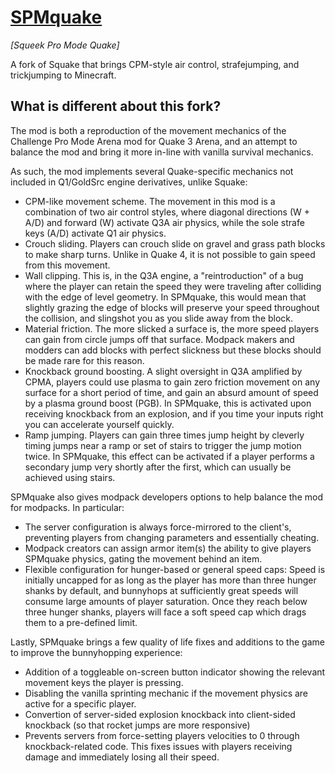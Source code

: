 [SPMquake](http://www.minecraftforum.net/forums/mapping-and-modding/minecraft-mods/2181015-squake-quake-style-movement-for-minecraft)
======

*[Squeek Pro Mode Quake]*

A fork of Squake that brings CPM-style air control, strafejumping, and trickjumping to Minecraft.

## What is different about this fork?

The mod is both a reproduction of the movement mechanics of the Challenge Pro Mode Arena mod for Quake 3 Arena, and an attempt to balance the mod and
bring it more in-line with vanilla survival mechanics.

As such, the mod implements several Quake-specific mechanics not included in Q1/GoldSrc engine derivatives, unlike Squake:
- CPM-like movement scheme. The movement in this mod is a combination of two air control styles, where diagonal directions (W + A/D) and forward (W) activate Q3A air physics, while the sole strafe keys (A/D) activate Q1 air physics.
- Crouch sliding. Players can crouch slide on gravel and grass path blocks to make sharp turns. Unlike in Quake 4, it is not possible to gain speed from this movement.
- Wall clipping. This is, in the Q3A engine, a "reintroduction" of a bug where the player can retain the speed they were traveling after colliding with the edge of level geometry. In SPMquake, this would mean that slightly grazing the edge of blocks will preserve your speed throughout the collision, and slingshot you as you slide away from the block.
- Material friction. The more slicked a surface is, the more speed players can gain from circle jumps off that surface. Modpack makers and modders can add blocks with perfect slickness but these blocks should be made rare for this reason.
- Knockback ground boosting. A slight oversight in Q3A amplified by CPMA, players could use plasma to gain zero friction movement on any surface for a short period of time, and gain an absurd amount of speed by a plasma ground boost (PGB). In SPMquake, this is activated upon receiving knockback from an explosion, and if you time your inputs right you can accelerate yourself quickly.
- Ramp jumping. Players can gain three times jump height by cleverly timing jumps near a ramp or set of stairs to trigger the jump motion twice. In SPMquake, this effect can be activated if a player performs a secondary jump very shortly after the first, which can usually be achieved using stairs.

SPMquake also gives modpack developers options to help balance the mod for modpacks. In particular:
- The server configuration is always force-mirrored to the client's, preventing players from changing parameters and essentially cheating.
- Modpack creators can assign armor item(s) the ability to give players SPMquake physics, gating the movement behind an item.
- Flexible configuration for hunger-based or general speed caps: Speed is initially uncapped for as long as the player has more than three hunger shanks by default, and bunnyhops at sufficiently great speeds will consume large amounts of player saturation. Once they reach below three hunger shanks, players will face a soft speed cap which drags them to a pre-defined limit.

Lastly, SPMquake brings a few quality of life fixes and additions to the game to improve the bunnyhopping experience:
- Addition of a toggleable on-screen button indicator showing the relevant movement keys the player is pressing.
- Disabling the vanilla sprinting mechanic if the movement physics are active for a specific player.
- Convertion of server-sided explosion knockback into client-sided knockback (so that rocket jumps are more responsive)
- Prevents servers from force-setting players velocities to 0 through knockback-related code. This fixes issues with players receiving damage and immediately losing all their speed.